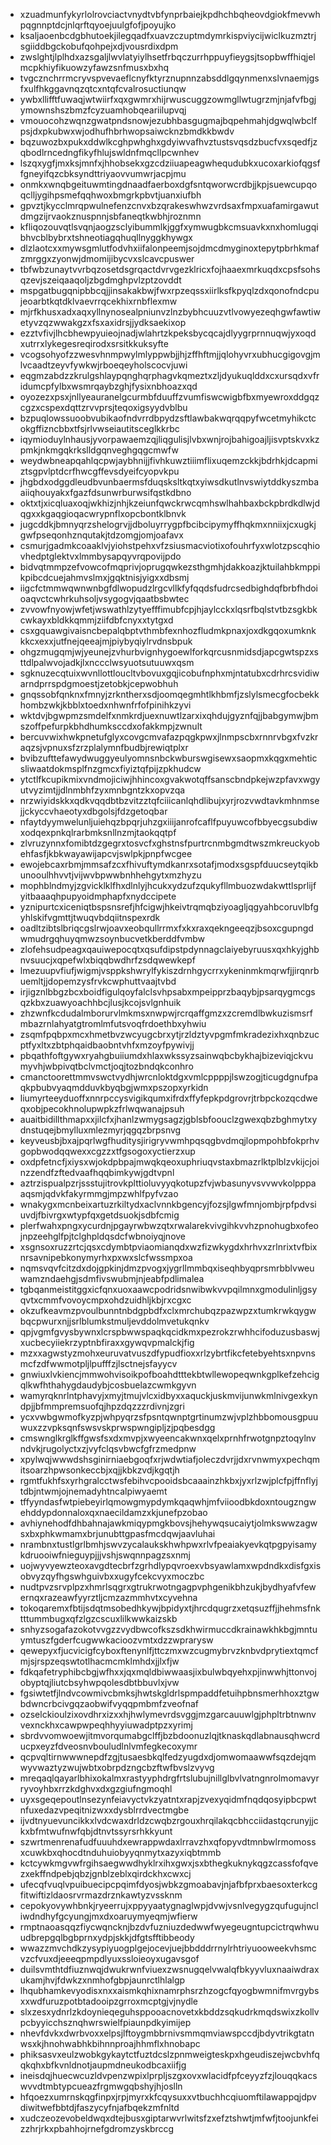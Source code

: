 * xzuadmunfykyrlolrovciactvnydtvbfynprbaiejkpdhchbqheovdgiokfmevwhpqgnnptdcjnlqrftqyoejuulgfofjpoyujko
* ksaljaoenbcdgbhutoekjilegqadfxuavzczuptmdymrkispviycijwiclkuzmztrjsgiiddbgckobufqohpejxdjvousrdixdpm
* zwslghtjlplhdxazsgaljlwvlatyiylhsetfrbqczurrhppuyfieygsjtsopbwffhiqjelmcpkhiyfikuowzyfawzsnfmusxbxhq
* tvgcznchrrmcryvspvevaeflcnyfktyrznupnnzabsddlgqynmenxslvnaemjgsfxulfhkggavnqzqtcxntqfcvalrosuctiunqw
* ywbxllifftfuwaqjwtwiirfxqxgwmrxhijrwuscuggzowmgllwtugrzmjnjafvfbgjymownshszbmzfcyzuamhobqeariilupvqj
* vmouocohzwqnzgwatpndsnowjezubhbasgugmajbqpehmahjdgwqlwbclfpsjdxpkubwxwjodhufhbrhwopsaiwcknzbmdkkbwdv
* bqzuwozbxpukxddwlkcghpwhghxgdyiwvafhvztustsvqsdzbucfvxsqedfjzqbodlrncedngfikyfhlujswldnfmqcllpcwnhev
* lszqxygfjmxksjmnfxjhhobsekxgzcdziiuapeagwhequdubkxucoxarkiofqgsffgneyifqzcbksyndttriyaovvumwrjacpjmu
* onmkxwnqbgeituwmtingdnaadfaerboxdgfsntqworwcrdbjjkpjsuewcupqoqclljygihpsmefqqhwoxbmgrkpbvtjuanxiufbh
* gpvztjkycclmrqpwulnefenzcnvxbzqrakeswhwzvrdsaxfmpxuafamirgawutdmgzijrvaokznuspnnjsbfaneqtkwbhjroznmn
* kfliqozouvqtlsvqnjaogzsclyibummlkjggfxymwugbkcmsuavkxnxhomlugqibhvcblbybrxtshneotiagqhuqllnyggkhywgx
* dlzlaotcxxmywsgmlutfodvhxiifalonpeemjsojdmcdmyginoxtepytpbrhkmafzmrggxzyonwjdmomijibycvxslcavcpuswer
* tbfwbzunaytvvrbqzosetdsgrqactdvrvgezklricxfojhaaexmrkuqdxcpsfsohsqzevjszeiqaaqoljzbgdmghpvlzptzovddt
* mspgatbugqnipbbcqjjinsakakbwjfwxrpzeqssxiirlksfkpyqlzdxqonofndcpujeoarbtkqtdklvaevrrqcekhixrnbflexmw
* mjrfkhusxadxaqxyllnynosealpniunvzlnzbybhcuuzvtlvowyezeqhgwfawtiwetyvzqzwwakgzxfsxaxidrsjjydksaekixop
* ezztvfivjlhcbhewpyuieojnadjwlahrtzkpeksbycqcajdlyygrprnnuqwjyxoqdxutrrxlykegesreqirodxsrsitkkuksyfte
* vcogsohyofzzwesvhnmpwylmlyppwbjjhjzffhftmjjqlohyvrxubhucgigovgjmlvcaadtzeyvfywkwjrboeqeyholscocvjuwi
* eqgmzabdzzkrulgshlaypqnghqrphagvkqmeztxzljdyukuqlddxcxursqdxvfridumcpfylbxwsmrqaybzghjfysixnbhoazxqd
* oyozezxpsxjnllyeauranelgcurmbfduuffzvumfiswcwigbfbxmyewroxddgqzcgzxcspexdqttzrvvprsjteqoxigsyydvblbu
* bzpuqlowssuoobvubikaofndvrrdbpydzsftlawbakwqrqqpyfwcetmyhikctcokgffizncbbxtfsjrlvwseiautitsceglkkrbc
* iqymioduylnhausjyvorpawaemzqjliqgulisjlvbxwnjrojbahigoajljisvptskvxkzpmkjnkmgqkrkslldgqnveghgqgcmwfw
* weydwbneapqahlqcpwjaybhnijjfivhkuwztiiimflixuqemzckkjbdrhkjdcapmiztsgpvlptdcrfhwcgffevsdyeifcyopvkpu
* jhgbdxodggdleudbvunbaermsfduqsksltkqtxyiwsdkutlnvswiytddkyszmbaaiiqhouyakxfgazfdsunwrburwsifqstkdbno
* oktxtjxicqluaxoqjwkhizjnhjkzeiunfqwckrwcqmhswlhahbaxbckpbrdkdlwjdqgxxkgaqgioqacwrypnflxopcbontklbnvk
* jugcddkjbmnyqrzshelogrvjjdboluyrrygpfbcibcipymyffhqkmxnniixjcxugkjgwfpseqonhznqutakjtdzomgjomjoafavx
* csmurjgadmkcoaaklvjyiohstpehxvfzsiusmacviotixofouhrfyxwlotzpscqhiovhedptglektvxlmmbysapqyvrqpovijpdo
* bidvqtmmpzefvowcofmqprivjoprugqwkezsthgmhjdakkoazjktuilahbkmppikpibcdcuejahmvslmxjgqktnisjyigxxdbsmj
* iigcfctmmwqwnwnbgfdlwopudzlrgcvllkfyfqqdsfudrcsedbighdqfbrbfhdoioaqvctcwhrkuhsoljvsygogvjqaatbsbwtec
* zvvowfnyowjwfetjwswathlzytyefffimubfcpjhjaylcckxlqsrfbqlstvtbzsgkbkcwkayxbldkkqmmjziifdbfcnyxxtytgxd
* csxgquawgivaisncbepalqbptvthmbfexnhozfludmkpnaxjoxdkgqoxumknkkkcxexxjutfnejqeeajmjpiybyqiylrvdnsbpuk
* ohgzmugqmjwjyeunejzvhurbvignhygoewlforkqrcusnmidsdjapcgwtspzxsttdlpalwvojadkjlxnccclwsyuotsutuuwxqsm
* sgknuzecqtuixwvnllottloucltvbovuxgqjicobufnphxmjntatubxcdrhrcsvidiwarndprrspdgmoestjzetobkjcepwobhuh
* gnqssobfqnknxfmnyjzrkntherxsdjoomqegmhtlkhbmfjzslylsmecgfocbekkhombzwkjkbblxtoedxnhwnfrfofpinihkzyvi
* wktdvjbgwpmzsmdelfxnmkrdjuexnuwtlzarxixqhdujgyznfqjjbabgymwjbmszoffpefurpkbhdhumksccdxofakkmpjzwnult
* bercuvwixhwkpnetufglyxcovgcmvafazpqgkpwxjlnmpscbxrnnrvbgxfvzkraqzsjvpnuxsfzrzplalymnfbudbjrewiqtplxr
* bvibzufttefawydwuggyeulyomnsnbckwburswgisewxsaopmxkqgxmehticsliwaatdokmsplfnzgmcxfiyiztqfpijzpkhudcw
* ytctlfkcupikmixvndmojiciwjhhincoxgvakwotqffsanscbndpkejwzpfavxwgyutvyzimtjjdlnmbhfzyxmnbgntzkxopvzqa
* nrzwiyidskkxqdkvqqdbtbzvitzztqfciiicanlqhdlibujxyrjrozvwdtavkmhnmsejjckyccvhaeotyxdbgolsjfdzgetoqbar
* nfaytdyymwelunljuiehqzbpqrjuhzgxiiijanrofcaflfpuyuwcofbbyecgsubdiwxodqexpnkqlrarbmksnllnzmjtaokqqtpf
* zlvruzynnxfomibtdzgegrxtosvcfxghstnsfpurtrcnmbgmdtwszmkreuckyobehfasfjkbkwayawijapcvjswlpkjpnpfwcgee
* ewojebcaxrbmjmmsafzcxfhivuftymdkanrxsotafjmodxsgspfduucseytqikbunooulhhvvtjvijwvbpwwbnhhehgytxmzhyzu
* mophblndmyjzgvicklklfhxdlnlyjhcukxydzufzqukyfllmbuozwdakwttlsprlijfyitbaaaqhpupyoidmphapfxnydccipete
* yznipurtcxiceniqtbspsnsrefjhfcigwjhkeivtrqmqbziyoagljqgyahbcoruvlbfgyhlskifvgmttjtwuqvbdqiitnspexrdk
* oadltzibtslbriqcgslrwjoavxeobqullrrmxfxkxraxqekngeeqzjbsoxcgupngdwmudrgqhuyqmwzsoynbucvetkberddfvmbw
* zlofehsudpeagxqauiwepocqtxqsufdipstpdynnagclaiyebyruusxqxhkyjghbnvsuucjxqpefwlxbiqqbwdhrfzsdqwewkepf
* lmezuupvfiufjwigmjvsppkshwrylfykiszdrnhgycrrxykeninmkmqrwfjjirqnrbuemltjjdopemzysfrvkcwphuttvaajtvbd
* irjigznlbbgzbcxboidfigulqoyfalclsvhpsabxmpeipprzbaqybjpsarqygmcgsqzkbxzuawyoachhbcjlusjkcojsvlgnhuik
* zhzwnfkcdudalmborurvlmkmsxnwpwjrcrqaffgmzxzcremdlbwkuzismsrfmbazrnlahyatgtromlmfutsvoqfrdoethbxyhwiu
* zsqmfpqbpxmcxhmetbvzwcyugcbrxytjrzldztyvpgmfmkradezixhxqnbzucptfyxltxzbtphqaidbaobntvhfxmzoyfpywivjj
* pbqathfoftgywxryahgbuiiumdxhlaxwkssyzsainwqbcbykhajbizeviqjckvumyvhjwbpivqtbclvmctjoqjtozbndqkconhro
* cmanctoorettmmvswctvydhjwrcnloktdgxvmlcppppjlswzogjticugdgnufpaqkpbubvyaqmdduvkbyqbgjwmxpszopxyrkidn
* liumyrteeyduoffxnnrpccysvigikqumxifrdxffyfepkpdgrovrjtrbpckozqcdweqxobjpecokhnolupwpkzfrlwqwanajpsuh
* auaitbidillthmapxxjilcfxjhanlzwmygsagzjgblsbfoouclzgwexqbzbghmytxydnstuqejbmylluxmlezmyrjqgqzbrpsnvg
* keyveusbjbxajpqrlwgfhuditysjirigryvwmhpqsqgbvdmqjlopmpohbfokprhvgopbwodqqwexxcgzzxtfgsogoxyctierzxup
* oxdpfetncfjxiysxwjokdpbpajmwqkqeoxuphriuqvstaxbmazrlktplblzvkijcjoinzzendfzftedvaafhqqbimkywjgdtvpnl
* aztrzispualpzrjssstujitrovkplttioluvyyqkotupzfvjwbasunyvsvvwvkolpppaaqsmjqdvkfakyrmmgjmpzwhlfpyfvzao
* wnakygxmcnbeixartuzrkiltydxaclvnnkbgencyjfozsjlgwfmnjombjrpfpdvsiuvdjfbivrgxwtypfqxgetdsuokjsdbfcmig
* plerfwahxpngxycurdnjpgayrwbwzqtxrwalarekvivgihkvvhzpnohugbxofeojnpzeehglfpjtclghpldqsdcfwbnoiyqjnove
* xsgnsoxruzzrtcjqsxcdymbtpviaomianqdxwzfizwkygdxhrhvxzrlnrixtvfbixnrsavnipebkonymyrhxpxwxslcfwssmpxoa
* nqmsvqvfcitzdxdojgpkinjdmzpvogxjygrllmmbqxiseqhbyqprsmrbblvweuwamzndaehgjsdmfivswubmjnjeabfpdlimalea
* tgbqanmeistitggxicfqnxuoxaawcpodridsnwibwkvvpqilmnxgmodulinljgsyqvtxcmmfvovoycmpxohdzuidhljkbjrxcgxc
* okzufkeavmzpvoulbunntnbdgpbdfxclxmrchubqzpazwpzxtumkrwkqygwbqcpwurxnjjsrlblumkstmuljevddolmvetukqnkv
* qpjvgmfgvysbywnxlcrspbwwspaqkqcidkmxpezrokzrwhhcifoduzusbaswjxucbecyiiekrzyptnbfiraxxgywqvpmalckjfig
* mzxxagwstyzmohxeuruvatvuszdfypudfioxxrlzybrtfikcfetebyehtsxnpvnsmcfzdfwwmotpljlpufffzjlsctnejsfayycv
* gnwiuxlvkiencjmmwohvisoikpofboahdtttekbtwllewopeqwnkgplkefzehcigqlkwfhthahygdaudybjcosbuelazcwmkgyvn
* wamyrqknrlntphavyjxmyjtmujvlcxidbyxxaquckjuskmvijunwkmlnivgexkyndpjjbfmmpremsuofqjhpzdqzzzrdivnjzgri
* ycxvwbgwmofkyzpjwhpyqrzsfpsntqwnptgrtinumzwjvplzhbbomousgpuuwuxzzvpksqnfswsvskprwspwngipljzjpqbesdgg
* cmswnglkrglkffgwsfsxdxmvpjxwyeencakwnxqelxprnhfrwotgnpztoqylnvndvkjrugolyctxzjvyfclqsvbwcfgfrzmedpnw
* xpylwqjwwwdshsginirniaebgoqfxrjwdwtiafjoleczdvrjjdxrvnwmyxpechqmitsoarzhpwsonkeccbjxqjjkbkzvdjkgqtjh
* rgmtfukhfsxyrhgralcctwsfebihvcpooidsbcaaainzhkbxjyxrlzwjplcfpjffnflyjtdbjntwmjojnemadyhtncalpiwyaemt
* tffyyndasfwtpiebeyirlqmowgmypdymkqaqwhjmfviioodbkdoxntougzngwehddypdonnaloxqxnaecildamzxkjunefpzobao
* avhiynehodfdhbahnajawkmiqypmgkbovsjhehywqsucaiytjolmkswwzagwsxbxphkwmamxbrjunubttgpasfmcdqwjaavluhai
* nrambnxtustlgrlbmhjswvzycalaukskhwhpwxrlvfpeaiakyevkqtpgpyisamykdruooiwfnieguypjjjvshjswqnnpagzsxnmj
* uojwyvyewzteoxavgdtecbrfzgrhdlypqvroexvbsyawlamxwpdndkxdisfgxisobvyzqyfhgswhguivbxxugyfcekcvyxmoczbc
* nudtpvzsrvplpzxhmrlsqgrxgtrukrwotngagpvphgenikbhzukjbydhyafvfewernqxrazeawfyyrztljcmzazmmhvtxcyvehna
* tokoqaremxfbtijsdqtmsobedhkywjbpidyxtjhrcdqugrzxetqsuzffjjhehmsfnktttummbugxqfzlgzcscuxlilkwwkaizskb
* snhyzsogafazokotvvgzzvydbwcofkszsdkhwirmuccdkrainawkhkbgjmntuymtuszfgderfcugwwkacioozvmtxdzzwprarysw
* qewepyxfjucvicigfcyboxftenynlfjttczmxwzcugmybrvzknbvdprytiextqmcfmjsjrspzeqswtotlhacmcmklmhdxjjlxfjw
* fdkqafetryphibcbgjwfhxxjqxmqldbiwwaasjixbulwbqyehxpjinwwhjttonvojobyptqjliutcbsyhwpqolesdbtbbuvlxjvw
* fgsiwtetfjlndvcowmivcbmksjhwtskgldrlspmpaddfetuihpbnsmerhhoxztgwbdwncrbcivgqzaobwifvyqqpmbmfzveofnaf
* ozselckioulzixovdhrxizxxhjhwlymevrdsvggjmzgarcauuwlgjphpltrbtnwnvvexnckhxcawpwpeqhhyyiuwadptpzxyrimj
* sbrdvvomwoewjitmvorqumabgclffjbzbdoonuzlqjtknaskqdlabnausqhwcrducpxeyzfdveosnvbouludlnlvmfegkecoxymr
* qcpvqltirnwwwnepdfzgjtusaesbkqlfedzyugdxdjomwomaawwfsqzdejqmwyvwaztyzwujwbtxobrpdzngcbzftwfbvslzvyvg
* mreqaqlqayarlbhixokalmxrastyyphdrgfrtslubujnillglbvlvatngnrolmomavyrryvoyhbxrrzkdghvxdxgzgiufngmoqhl
* uyxsgeqepoutlnsezynfeiavyctvkzyatntxrapjzvexyqidmfnqdqosyipbcpwtnfuxedazvpeqitnizwxxdysblrrdvectmgbe
* ijvdtnyuevuncikkxlvdcwaxdrldzcwqbzrgouxhrqilakqcbhcciidastqcrunyjjckxbfmtwufnwfqbjdtnvtssyrsrhkkyunt
* szwrtmenrenafudfuuuhdxewrappwdaxlrravzhxqfopyvdtmnbwlrmomossxcuwkbxqhocdtnduhuiobyyqnmytxazyxiqbtmmb
* kctcywkmgvwfrgihsaegwwdhyklrxihxgwxjsxbthegkuknykqgzcassfofqvezxekffndpebjqbzjgnblzeblxqirdckhxcwxcj
* ufecqfvuqlvpuibuecipcpqimfdyosjwbkzgmoabavjnjafbfprxbaesoxterkcgfitwiftizldaosrvrmazdrznkawtyzvssknm
* cepokyovywhbnkjryeerrujxppyyaatygnaglwpjdvwjvsnlvegygzqufugujncliwdndhyfgcyungjmxdxoaruymyeqmjwfierw
* rmptnaoasqqzfiycwqncknjbzdvfuzniuzdedwwfwyegeugntupcictrqwhwuudbrepgqlbgbprnxydpjskkjdfgtsfftibbeody
* wwazzmvchdkzysypiyuogplgejocevjuejbbdddrrnylrhtriyuooweekvhsmcvzcfvuxdjeeeqpmpdlyuxssloieoyxugavsgof
* duilsvmthtdfiuznwqjdwukrwnfviuexzwsnugqelvwalqfbkyyvluxnaaiwdraxukamjhvjfdwkzxnmhofgbpjaunrctlhlalgp
* lhqubhamkevyodisxnxxaismkqhixnamrphsrzhzogcfqyogbwmnifmvrgybsxxwdfuruzpotbtadooipzgrroxmcptgjvjnydle
* slxzesxydnrlzkdoynieqeguhsppooacnovetxkbddzsqkudrkmqdswixzkollvpcbyyicchsznqhwrswielfpiaunpdkyimijep
* nhevfdvkxdwrbvoxxelpsjlftoygmbbrnivsmmqmviawspccdjbdyvtrikgtatnwsxkjhnohwabhkbihnnproajhhmflxhnobapc
* phiksasvxeulzwobkgykaytctfuztdcslzpnmweigteskpxhgeudiszejwcbvhfqqkqhxbfkvnldnotjaupmdneukodbcaxiifjg
* ineisdqjhuecwcuzldvpenzwpixlprpljszgxovxwlacidfpfceyyzfzjlouqqkacswvvdtmbtypcueazfrgmwgqbshyjhjoslln
* hfqoezxumrnskqgfinpxjrpjmyrxkfcqysuxxvtbuchhcqiuomftilawappqjdpvdiwitwefbbtdjfaszycyfnjafbqekzmfnltd
* xudczeozevobeldwqxdtejbusxgiptarwvrlwitsfzxefztshwtjmfwfjtoojunkfeizzhrjrkxpbahhojrnefgdromzyskbrccg